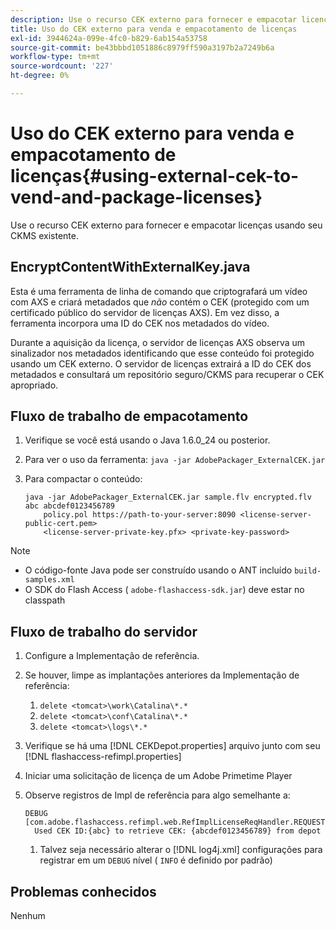 ```yaml
---
description: Use o recurso CEK externo para fornecer e empacotar licenças usando seu CKMS existente.
title: Uso do CEK externo para venda e empacotamento de licenças
exl-id: 3944624a-099e-4fc0-b829-6ab154a53758
source-git-commit: be43bbbd1051886c8979ff590a3197b2a7249b6a
workflow-type: tm+mt
source-wordcount: '227'
ht-degree: 0%

---
```


# Uso do CEK externo para venda e empacotamento de licenças{#using-external-cek-to-vend-and-package-licenses}

Use o recurso CEK externo para fornecer e empacotar licenças usando seu CKMS existente.

## EncryptContentWithExternalKey.java

Esta é uma ferramenta de linha de comando que criptografará um vídeo com AXS e criará metadados que *não* contém o CEK (protegido com um certificado público do servidor de licenças AXS). Em vez disso, a ferramenta incorpora uma ID do CEK nos metadados do vídeo.

Durante a aquisição da licença, o servidor de licenças AXS observa um sinalizador nos metadados identificando que esse conteúdo foi protegido usando um CEK externo. O servidor de licenças extrairá a ID do CEK dos metadados e consultará um repositório seguro/CKMS para recuperar o CEK apropriado.

## Fluxo de trabalho de empacotamento

1. Verifique se você está usando o Java 1.6.0_24 ou posterior.
1. Para ver o uso da ferramenta: `java -jar AdobePackager_ExternalCEK.jar`
1. Para compactar o conteúdo:

   ```
   java -jar AdobePackager_ExternalCEK.jar sample.flv encrypted.flv abc abcdef0123456789 
       policy.pol https://path-to-your-server:8090 <license-server-public-cert.pem> 
       <license-server-private-key.pfx> <private-key-password>
   ```

>[!NOTE]
>
>* O código-fonte Java pode ser construído usando o ANT incluído `build-samples.xml`
>* O SDK do Flash Access ( `adobe-flashaccess-sdk.jar`) deve estar no classpath
>


## Fluxo de trabalho do servidor

1. Configure a Implementação de referência.
1. Se houver, limpe as implantações anteriores da Implementação de referência:

   1. `delete <tomcat>\work\Catalina\*.*`
   1. `delete <tomcat>\conf\Catalina\*.*`
   1. `delete <tomcat>\logs\*.*`

1. Verifique se há uma [!DNL CEKDepot.properties] arquivo junto com seu [!DNL flashaccess-refimpl.properties]

1. Iniciar uma solicitação de licença de um Adobe Primetime Player
1. Observe registros de Impl de referência para algo semelhante a:

   ```
   DEBUG [com.adobe.flashaccess.refimpl.web.RefImplLicenseReqHandler.REQUESTS] 
     Used CEK ID:{abc} to retrieve CEK: {abcdef0123456789} from depot
   ```

   1. Talvez seja necessário alterar o [!DNL log4j.xml] configurações para registrar em um `DEBUG` nível ( `INFO` é definido por padrão)

## Problemas conhecidos

Nenhum
